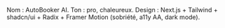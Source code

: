 Nom : AutoBooker AI. Ton : pro, chaleureux.
Design : Next.js + Tailwind + shadcn/ui + Radix + Framer Motion (sobriété, a11y AA, dark mode).
